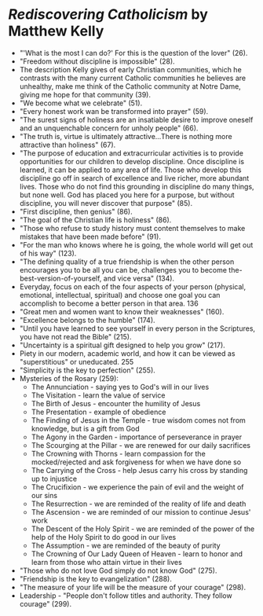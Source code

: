 
# *Rediscovering Catholicism* by Matthew Kelly

- "'What is the most I can do?' For this is the question of the lover" (26).
- "Freedom without discipline is impossible" (28).
- The description Kelly gives of early Christian communities, which he contrasts with the many current Catholic communities he believes are unhealthy, make me think of the Catholic community at Notre Dame, giving me hope for that community (39).
- "We become what we celebrate" (51).
- "Every honest work wan be transformed into prayer" (59).
- "The surest signs of holiness are an insatiable desire to improve oneself and an unquenchable concern for unholy people" (66).
- "The truth is, virtue is ultimately attractive...There is nothing more attractive than holiness" (67).
- "The purpose of education and extracurricular activities is to provide opportunities for our children to develop discipline.  Once discipline is learned, it can be applied to any area of life.  Those who develop this discipline go off in search of excellence and live richer, more abundant lives.  Those who do not find this grounding in discipline do many things, but none well.  God has placed you here for a purpose, but without discipline, you will never discover that purpose" (85).
- "First discipline, then genius" (86).
- "The goal of the Christian life is holiness" (86).
- "Those who refuse to study history must content themselves to make mistakes that have been made before" (91).
- "For the man who knows where he is going, the whole world will get out of his way" (123).
- "The defining quality of a true friendship is when the other person encourages you to be all you can be, challenges you to become the-best-version-of-yourself, and vice versa" (134).
- Everyday, focus on each of the four aspects of your person (physical, emotional, intellectual, spiritual) and choose one goal you can accomplish to become a better person in that area. 136
- "Great men and women want to know their weaknesses" (160).
- "Excellence belongs to the humble" (174).
- "Until you have learned to see yourself in every person in the Scriptures, you have not read the Bible" (215).
- "Uncertainty is a spiritual gift designed to help you grow" (217).
- Piety in our modern, academic world, and how it can be viewed as "superstitious" or uneducated. 255
- "Simplicity is the key to perfection" (255).
- Mysteries of the Rosary (259):
    - The Annunciation - saying yes to God's will in our lives
    - The Visitation - learn the value of service
    - The Birth of Jesus - encounter the humility of Jesus
    - The Presentation - example of obedience
    - The Finding of Jesus in the Temple - true wisdom comes not from knowledge, but is a gift from God
    - The Agony in the Garden - importance of perseverance in prayer
    - The Scourging at the Pillar - we are renewed for our daily sacrifices
    - The Crowning with Thorns - learn compassion for the mocked/rejected and ask forgiveness for when we have done so
    - The Carrying of the Cross - help Jesus carry his cross by standing up to injustice
    - The Crucifixion - we experience the pain of evil and the weight of our sins
    - The Resurrection - we are reminded of the reality of life and death
    - The Ascension - we are reminded of our mission to continue Jesus' work
    - The Descent of the Holy Spirit - we are reminded of the power of the help of the Holy Spirit to do good in our lives
    - The Assumption - we are reminded of the beauty of purity
    - The Crowning of Our Lady Queen of Heaven - learn to honor and learn from those who attain virtue in their lives
- "Those who do not love God simply do not know God" (275).
- "Friendship is the key to evangelization" (288).
- "The measure of your life will be the measure of your courage" (298).
- Leadership - "People don't follow titles and authority. They follow courage" (299).

